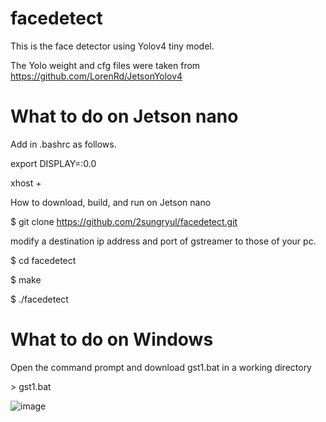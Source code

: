 # facedetect
This is the face detector using Yolov4 tiny model.

The Yolo weight and cfg files were taken from https://github.com/LorenRd/JetsonYolov4

# What to do on Jetson nano

Add in .bashrc as follows.

export DISPLAY=:0.0

xhost +

How to download, build, and run on Jetson nano

$ git clone https://github.com/2sungryul/facedetect.git

modify a destination ip address and port of gstreamer to those of your pc.

$ cd facedetect

$ make

$ ./facedetect

# What to do on Windows

Open the command prompt and download gst1.bat in a working directory

\> gst1.bat

![image](https://github.com/2sungryul/facedetect/assets/67367753/e70605ca-fde3-4547-945c-346b0ddbda6a)
